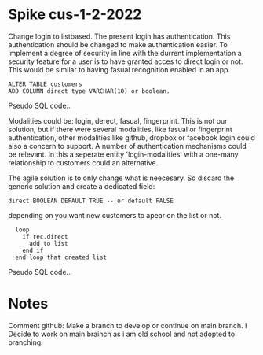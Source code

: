 # Spike cus-1-2-2022


Change login to listbased. The present login has authentication. This authentication should be changed to make authentication easier. To implement a degree of security in line with the durrent implementation a security feature for a user is to have granted acces to direct login or not. This would be similar to having fasual recognition enabled in an app.
```
ALTER TABLE customers
ADD COLUMN direct type VARCHAR(10) or boolean.
```
Pseudo SQL code..

Modalities could be: login, derect, fasual, fingerprint. This is not our solution, but if there were several modalities, like fasual or fingerprint authentication, other modalities like github, dropbox or facebook login could also a concern to support. A number of authentication mechanisms could be relevant. In this a seperate entity 'login-modalities' with a one-many relationship to customers could an alternative. 

The agile solution is to only change what is neecesary. So discard the generic solution and create a dedicated field:
```
direct BOOLEAN DEFAULT TRUE -- or default FALSE
```
depending on you want new customers to apear on the list or not.
```
  loop
    if rec.direct
	  add to list
	end if
  end loop that created list
``` 
Pseudo SQL code..



# Notes
Comment github: Make a branch to develop or continue on main branch. 
I Decide to work on main brainch as i am old school and not adopted
to branching.
